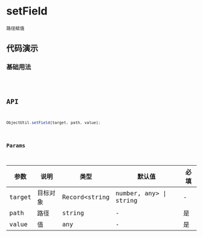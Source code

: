 # setField

`路径赋值`


## 代码演示

### 基础用法
<code src="./setField-use.tsx" />

## API
```jsx | pure
ObjectUtil.setField(target, path, value);
```

### Params

| 参数   | 说明     | 类型          | 默认值                 | 必填 |
| ------ | -------- | ------------- | ---------------------- | ---- |
| target | 目标对象 | Record<string | number, any> \| string | -    | 是
| path   | 路径     | string        | -                      | 是   |
| value  | 值       | any           | -                      | 是   |
